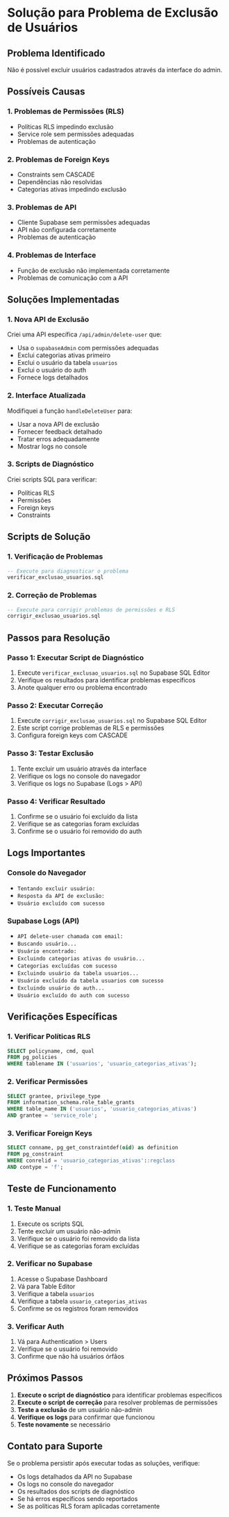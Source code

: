 # Solução para Problema de Exclusão de Usuários

## Problema Identificado
Não é possível excluir usuários cadastrados através da interface do admin.

## Possíveis Causas

### 1. Problemas de Permissões (RLS)
- Políticas RLS impedindo exclusão
- Service role sem permissões adequadas
- Problemas de autenticação

### 2. Problemas de Foreign Keys
- Constraints sem CASCADE
- Dependências não resolvidas
- Categorias ativas impedindo exclusão

### 3. Problemas de API
- Cliente Supabase sem permissões adequadas
- API não configurada corretamente
- Problemas de autenticação

### 4. Problemas de Interface
- Função de exclusão não implementada corretamente
- Problemas de comunicação com a API

## Soluções Implementadas

### 1. Nova API de Exclusão
Criei uma API específica `/api/admin/delete-user` que:
- Usa o `supabaseAdmin` com permissões adequadas
- Exclui categorias ativas primeiro
- Exclui o usuário da tabela `usuarios`
- Exclui o usuário do auth
- Fornece logs detalhados

### 2. Interface Atualizada
Modifiquei a função `handleDeleteUser` para:
- Usar a nova API de exclusão
- Fornecer feedback detalhado
- Tratar erros adequadamente
- Mostrar logs no console

### 3. Scripts de Diagnóstico
Criei scripts SQL para verificar:
- Políticas RLS
- Permissões
- Foreign keys
- Constraints

## Scripts de Solução

### 1. Verificação de Problemas
```sql
-- Execute para diagnosticar o problema
verificar_exclusao_usuarios.sql
```

### 2. Correção de Problemas
```sql
-- Execute para corrigir problemas de permissões e RLS
corrigir_exclusao_usuarios.sql
```

## Passos para Resolução

### Passo 1: Executar Script de Diagnóstico
1. Execute `verificar_exclusao_usuarios.sql` no Supabase SQL Editor
2. Verifique os resultados para identificar problemas específicos
3. Anote qualquer erro ou problema encontrado

### Passo 2: Executar Correção
1. Execute `corrigir_exclusao_usuarios.sql` no Supabase SQL Editor
2. Este script corrige problemas de RLS e permissões
3. Configura foreign keys com CASCADE

### Passo 3: Testar Exclusão
1. Tente excluir um usuário através da interface
2. Verifique os logs no console do navegador
3. Verifique os logs no Supabase (Logs > API)

### Passo 4: Verificar Resultado
1. Confirme se o usuário foi excluído da lista
2. Verifique se as categorias foram excluídas
3. Confirme se o usuário foi removido do auth

## Logs Importantes

### Console do Navegador
- `Tentando excluir usuário:`
- `Resposta da API de exclusão:`
- `Usuário excluído com sucesso`

### Supabase Logs (API)
- `API delete-user chamada com email:`
- `Buscando usuário...`
- `Usuário encontrado:`
- `Excluindo categorias ativas do usuário...`
- `Categorias excluídas com sucesso`
- `Excluindo usuário da tabela usuarios...`
- `Usuário excluído da tabela usuarios com sucesso`
- `Excluindo usuário do auth...`
- `Usuário excluído do auth com sucesso`

## Verificações Específicas

### 1. Verificar Políticas RLS
```sql
SELECT policyname, cmd, qual 
FROM pg_policies 
WHERE tablename IN ('usuarios', 'usuario_categorias_ativas');
```

### 2. Verificar Permissões
```sql
SELECT grantee, privilege_type 
FROM information_schema.role_table_grants 
WHERE table_name IN ('usuarios', 'usuario_categorias_ativas')
AND grantee = 'service_role';
```

### 3. Verificar Foreign Keys
```sql
SELECT conname, pg_get_constraintdef(oid) as definition
FROM pg_constraint 
WHERE conrelid = 'usuario_categorias_ativas'::regclass
AND contype = 'f';
```

## Teste de Funcionamento

### 1. Teste Manual
1. Execute os scripts SQL
2. Tente excluir um usuário não-admin
3. Verifique se o usuário foi removido da lista
4. Verifique se as categorias foram excluídas

### 2. Verificar no Supabase
1. Acesse o Supabase Dashboard
2. Vá para Table Editor
3. Verifique a tabela `usuarios`
4. Verifique a tabela `usuario_categorias_ativas`
5. Confirme se os registros foram removidos

### 3. Verificar Auth
1. Vá para Authentication > Users
2. Verifique se o usuário foi removido
3. Confirme que não há usuários órfãos

## Próximos Passos

1. **Execute o script de diagnóstico** para identificar problemas específicos
2. **Execute o script de correção** para resolver problemas de permissões
3. **Teste a exclusão** de um usuário não-admin
4. **Verifique os logs** para confirmar que funcionou
5. **Teste novamente** se necessário

## Contato para Suporte

Se o problema persistir após executar todas as soluções, verifique:
- Os logs detalhados da API no Supabase
- Os logs no console do navegador
- Os resultados dos scripts de diagnóstico
- Se há erros específicos sendo reportados
- Se as políticas RLS foram aplicadas corretamente 